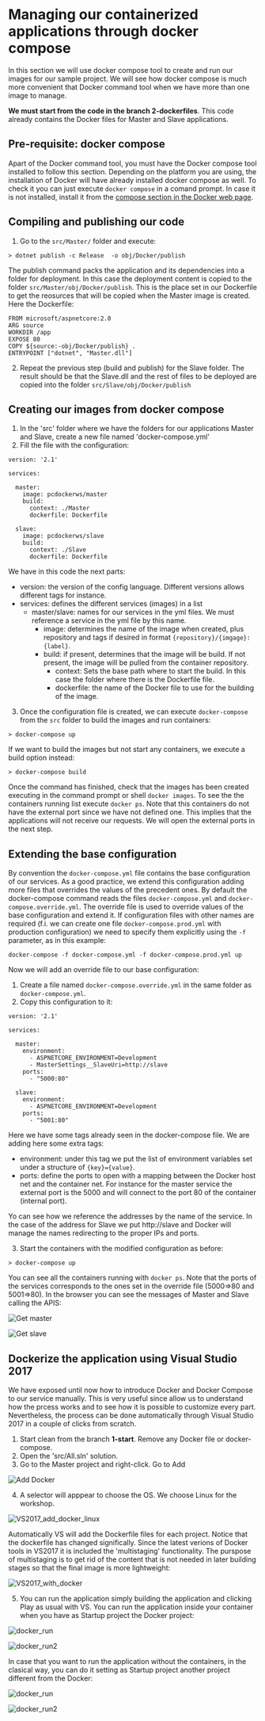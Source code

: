 # Managing our containerized applications through docker compose
In this section we will use docker compose tool to create and run our images for our sample project. We will see how docker compose is much more convenient that Docker command tool when we have more than one image to manage.

**We must start from the code in the branch 2-dockerfiles**. This code already contains the Docker files for Master and Slave applications.

## Pre-requisite: docker compose
Apart of the Docker command tool, you must have the Docker compose tool installed to follow this section. Depending on the platform you are using, the installation of Docker will have already installed docker compose as well. To check it you can just execute `docker compose` in a comand prompt. In case it is not installed, install it from the [compose section in the Docker web page](https://docs.docker.com/compose/).

## Compiling and publishing our code
1. Go to the `src/Master/` folder and execute:
```
> dotnet publish -c Release  -o obj/Docker/publish 
```
The publish command packs the application and its dependencies into a folder for deployment. In this case the deployment content is copied to the folder `src/Master/obj/Docker/publish`. This is the place set in our Dockerfile to get the reosurces that will be copied when the Master image is created. Here the Dockerfile:

```
FROM microsoft/aspnetcore:2.0
ARG source
WORKDIR /app
EXPOSE 80
COPY ${source:-obj/Docker/publish} .
ENTRYPOINT ["dotnet", "Master.dll"]
``` 
2. Repeat the previous step (build and publish) for the Slave folder. The result should be that the Slave.dll and the rest of files to be deployed are copied into the folder `src/Slave/obj/Docker/publish`

## Creating our images from docker compose
1. In the 'src' folder where we have the folders for our applications Master and Slave, create a new file named 'docker-compose.yml'
2. Fill the file with the configuration:

```
version: '2.1'

services:

  master:
    image: pcdockerws/master
    build:
      context: ./Master
      dockerfile: Dockerfile

  slave:
    image: pcdockerws/slave
    build:
      context: ./Slave
      dockerfile: Dockerfile
``` 

We have in this code the next parts:
- version: the version of the config language. Different versions allows different tags for instance.
- services: defines the different services (images) in a list
  - master/slave: names for our services in the yml files. We must reference a service in the yml file by this name.
    - image: determines the name of the image when created, plus repository and tags if desired in format `{repository}/{imgage}:{label}`.
    - build: if present, determines that the image will be build. If not present, the image will be pulled from the container repository.
      - context: Sets the base path where to start the build. In this case the folder where there is the Dockerfile file.
      - dockerfile: the name of the Docker file to use for the building of the image.

3. Once the configuration file is created, we can execute `docker-compose` from the `src` folder to build the images and run containers:
```
> docker-compose up
```
If we want to build the images but not start any containers, we execute a build option instead:
```
> docker-compose build
```

Once the command has finished, check that the images has been created executing in the command prompt or shell `docker images`. To see the the containers running list execute `docker ps`. Note that this containers do not have the external port since we have not defined one. This implies that the applications will not receive our requests. We will open the external ports in the next step.

## Extending the base configuration
By convention the `docker-compose.yml` file contains the base configuration of our services. As a good practice, we extend this configuration adding more files that overrides the values of the precedent ones. By default the docker-compose command reads the files `docker-compose.yml` and `docker-compose.override.yml`. The override file is used to override values of the base configuration and extend it. If configuration files with other names are required (f.i. we can create one file `docker-compose.prod.yml` with production configuration) we need to specify them explicitly using the `-f` parameter, as in this example:

```
docker-compose -f docker-compose.yml -f docker-compose.prod.yml up
``` 

Now we will add an override file to our base configuration:
1. Create a file named `docker-compose.override.yml` in the same folder as `docker-compose.yml`.
2. Copy this configuration to it:
```
version: '2.1'

services:
      
  master:
    environment:
      - ASPNETCORE_ENVIRONMENT=Development
      - MasterSettings__SlaveUri=http://slave
    ports:
      - "5000:80"

  slave:
    environment:
      - ASPNETCORE_ENVIRONMENT=Development
    ports:
      - "5001:80"
```

Here we have some tags already seen in the docker-compose file. We are adding here some extra tags:
- environment: under this tag we put the list of environment variables set under a structure of `{key}={value}`. 
- ports:  define the ports to open with a mapping between the Docker host net and the container net. For instance for the master service the external port is the 5000 and will connect to the port 80 of the container (internal port).

Yo can see how we reference the addresses by the name of the service. In the case of the address for Slave we put http://slave and Docker will manage the names redirecting to the proper IPs and ports.

3. Start the containers with the modified configuration as before:
```
> docker-compose up
```
You can see all the containers running with `docker ps`. Note that the ports of the services corresponds to the ones set in the override file (5000=>80 and 5001=>80). In the browser you can see the messages of Master and Slave calling the APIS:

![Get master](https://raw.githubusercontent.com/PlainConcepts/NetCore-Docker-Workshop/2-dockerfiles/src/Docu/2.%20Docker%20compose/img/Get_master.PNG)

![Get slave](https://raw.githubusercontent.com/PlainConcepts/NetCore-Docker-Workshop/2-dockerfiles/src/Docu/2.%20Docker%20compose/img/Get_master.PNG)


## Dockerize the application using Visual Studio 2017
We have exposed until now how to introduce Docker and Docker Compose to our service manually. This is very useful since allow us to understand how the prcess works and to see how it is possible to customize every part. Nevertheless, the process can be done automatically through Visual Studio 2017 in a couple of clicks from scratch.
1. Start clean from the branch **1-start**. Remove any Docker file or docker-compose.
2. Open the 'src/All.sln' solution.
3. Go to the Master project and right-click. Go to Add

![Add Docker](https://raw.githubusercontent.com/PlainConcepts/NetCore-Docker-Workshop/2-dockerfiles/src/Docu/2.%20Docker%20compose/img/VS2017_add_docker.PNG)

4. A selector will apppear to choose the OS. We choose Linux for the workshop.

![VS2017_add_docker_linux](https://raw.githubusercontent.com/PlainConcepts/NetCore-Docker-Workshop/2-dockerfiles/src/Docu/2.%20Docker%20compose/img/VS2017_add_docker_linux.PNG)

Automatically VS will add the Dockerfile files for each project. Notice that the dockerfile has changed significally. Since the latest verions of Docker tools in VS2017 it is included the 'multistaging' functionality. The purspose of multistaging is to get rid of the content that is not needed in later building stages so that the final image is more lightweight:

![VS2017_with_docker](https://raw.githubusercontent.com/PlainConcepts/NetCore-Docker-Workshop/2-dockerfiles/src/Docu/2.%20Docker%20compose/img/VS2017_with_docker.PNG)

5. You can run the application simply building the application and clicking Play as usual with VS. You can run the application inside your container when you have as Startup project the Docker project:

![docker_run](https://raw.githubusercontent.com/PlainConcepts/NetCore-Docker-Workshop/2-dockerfiles/src/Docu/2.%20Docker%20compose/img/docker_run.PNG) 

![docker_run2](https://raw.githubusercontent.com/PlainConcepts/NetCore-Docker-Workshop/2-dockerfiles/src/Docu/2.%20Docker%20compose/img/docker_run_2.PNG)

In case that you want to run the application without the containers, in the clasical way, you can do it setting as Startup project another project different from the Docker:

![docker_run](https://raw.githubusercontent.com/PlainConcepts/NetCore-Docker-Workshop/2-dockerfiles/src/Docu/2.%20Docker%20compose/img/iis_run.PNG) 

![docker_run2](https://raw.githubusercontent.com/PlainConcepts/NetCore-Docker-Workshop/2-dockerfiles/src/Docu/2.%20Docker%20compose/img/iis_run_2.PNG)
